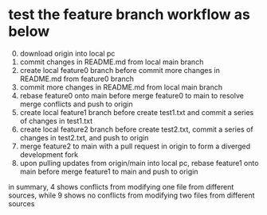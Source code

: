 # test the feature branch workflow as below
0. download origin into local pc
1. commit changes in README.md from local main branch
2. create local feature0 branch before commit more changes in README.md from feature0 branch
3. commit more changes in README.md from local main branch
4. rebase feature0 onto main before merge feature0 to main to resolve merge conflicts and push to origin
5. create local feature1 branch before create test1.txt and commit a series of changes in test1.txt
6. create local feature2 branch before create test2.txt, commit a series of changes in test2.txt, and push to origin
7. merge feature2 to main with a pull request in origin to form a diverged development fork
8. upon pulling updates from origin/main into local pc, rebase feature1 onto main before merge feature1 to main and push to origin

in summary, 4 shows conflicts from modifying one file from different sources, while 9 shows no conflicts from modifying two files from different sources
